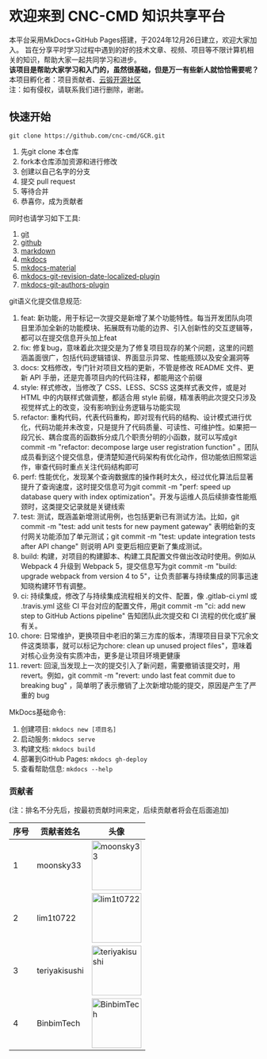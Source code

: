 # 欢迎来到 CNC-CMD 知识共享平台

本平台采用MkDocs+GitHub Pages搭建，于2024年12月26日建立，欢迎大家加入。
旨在分享平时学习过程中遇到的好的技术文章、视频、项目等不限计算机相关的知识，帮助大家一起共同学习和进步。  
**该项目是帮助大家学习和入门的，虽然很基础，但是万一有些新人就恰恰需要呢？**  
本项目孵化者：项目贡献者、[云锻开源社区](https://www.sftech.asia/)  
注：如有侵权，请联系我们进行删除，谢谢。

## 快速开始
```
git clone https://github.com/cnc-cmd/GCR.git
```
1. 先git clone 本仓库
2. fork本仓库添加资源和进行修改  
3. 创建以自己名字的分支
4. 提交 pull request
5. 等待合并
6. 恭喜你，成为贡献者

同时也请学习如下工具:  
1. [git](https://git-scm.com/)  
2. [github](https://github.com/)  
3. [markdown](https://zh.wikipedia.org/wiki/Markdown)  
4. [mkdocs](https://www.mkdocs.org/)  
5. [mkdocs-material](https://squidfunk.github.io/mkdocs-material/)  
6. [mkdocs-git-revision-date-localized-plugin](https://github.com/vaxsi/mkdocs-git-revision-date-localized-plugin)  
7. [mkdocs-git-authors-plugin](https://github.com/vaxsi/mkdocs-git-authors-plugin)

git语义化提交信息规范:  
1. feat: 新功能，用于标记一次提交是新增了某个功能特性。每当开发团队向项目里添加全新的功能模块、拓展既有功能的边界、引入创新性的交互逻辑等，都可以在提交信息开头加上feat  
2. fix: 修复bug，意味着此次提交是为了修复项目现存的某个问题，这里的问题涵盖面很广，包括代码逻辑错误、界面显示异常、性能瓶颈以及安全漏洞等  
3. docs: 文档修改，专门针对项目文档的更新，不管是修改 README 文件、更新 API 手册，还是完善项目内的代码注释，都能用这个前缀  
4. style: 样式修改，当修改了 CSS、LESS、SCSS 这类样式表文件，或是对 HTML 中的内联样式做调整，都适合用 style 前缀，精准表明此次提交只涉及视觉样式上的改变，没有影响到业务逻辑与功能实现  
5. refactor: 重构代码，代表代码重构，即对现有代码的结构、设计模式进行优化，代码功能并未改变，只是提升了代码质量、可读性、可维护性。如果把一段冗长、耦合度高的函数拆分成几个职责分明的小函数，就可以写成git commit -m "refactor: decompose large user registration function" 。团队成员看到这个提交信息，便清楚知道代码架构有优化动作，但功能依旧照常运作，审查代码时重点关注代码结构即可  
6. perf: 性能优化，发现某个查询数据库的操作耗时太久，经过优化算法后显著提升了查询速度，这时提交信息可为git commit -m "perf: speed up database query with index optimization"。开发与运维人员后续排查性能瓶颈时，这类提交记录就是关键线索  
7. test: 测试，既涵盖新增测试用例，也包括更新已有测试方法。比如，git commit -m "test: add unit tests for new payment gateway" 表明给新的支付网关功能添加了单元测试；git commit -m "test: update integration tests after API change" 则说明 API 变更后相应更新了集成测试。  
8. build: 构建，对项目的构建脚本、构建工具配置文件做出改动时使用。例如从 Webpack 4 升级到 Webpack 5，提交信息写为git commit -m "build: upgrade webpack from version 4 to 5"，让负责部署与持续集成的同事迅速知晓构建环节有调整。  
9. ci: 持续集成，修改了与持续集成流程相关的文件、配置，像 .gitlab-ci.yml 或 .travis.yml 这些 CI 平台对应的配置文件，用git commit -m "ci: add new step to GitHub Actions pipeline" 告知团队此次提交和 CI 流程的优化或扩展有关。  
10. chore: 日常维护，更换项目中老旧的第三方库的版本，清理项目目录下冗余文件这类琐事，就可以标记为chore: clean up unused project files"，意味着对核心业务没有实质冲击，更多是让项目环境更健康  
11. revert: 回滚,当发现上一次的提交引入了新问题，需要撤销该提交时，用revert。例如，git commit -m "revert: undo last feat commit due to breaking bug" ，简单明了表示撤销了上次新增功能的提交，原因是产生了严重的 bug

MkDocs基础命令:  
1. 创建项目: ```mkdocs new [项目名]```  
2. 启动服务: ```mkdocs serve```  
3. 构建文档: ```mkdocs build```  
4. 部署到GitHub Pages: ```mkdocs gh-deploy```  
5. 查看帮助信息: ```mkdocs --help```

### 贡献者
(注：排名不分先后，按最初贡献时间来定，后续贡献者将会在后面追加)  

| 序号 | 贡献者姓名 | 头像 |
| ---- | ---- | ---- |
| 1 | moonsky33 | <a href="https://github.com/moonsky33"><img src="https://avatars.githubusercontent.com/u/152702773?v=4" alt="moonsky33" width="100px" height="100px"></a> |
| 2 | lim1t0722 | <a href="https://github.com/lim1t0722"><img src="https://avatars.githubusercontent.com/u/110522531?v=4" alt="lim1t0722" width="100px" height="100px"></a> |
| 3 | teriyakisushi | <a href="https://github.com/teriyakisushi"><img src="https://avatars.githubusercontent.com/u/83644729?v=4" alt="teriyakisushi" width="100px" height="100px"></a> |
| 4 | BinbimTech | <a href="https://github.com/BB0813"><img src="https://avatars.githubusercontent.com/u/151659564?s=400&u=cf5787878352049c66efdb596bc0faf64ca5cfba&v=4" alt="BinbimTech" width="100px" height="100px"></a> |